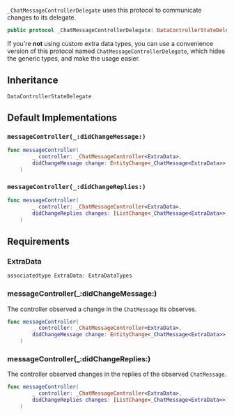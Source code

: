 
`_ChatMessageControllerDelegate` uses this protocol to communicate changes to its delegate.

``` swift
public protocol _ChatMessageControllerDelegate: DataControllerStateDelegate 
```

If you're **not** using custom extra data types, you can use a convenience version of this protocol
named `ChatMessageControllerDelegate`, which hides the generic types, and make the usage easier.

## Inheritance

`DataControllerStateDelegate`

## Default Implementations

### `messageController(_:didChangeMessage:)`

``` swift
func messageController(
        _ controller: _ChatMessageController<ExtraData>,
        didChangeMessage change: EntityChange<_ChatMessage<ExtraData>>
    ) 
```

### `messageController(_:didChangeReplies:)`

``` swift
func messageController(
        _ controller: _ChatMessageController<ExtraData>,
        didChangeReplies changes: [ListChange<_ChatMessage<ExtraData>>]
    ) 
```

## Requirements

### ExtraData

``` swift
associatedtype ExtraData: ExtraDataTypes
```

### messageController(\_:​didChangeMessage:​)

The controller observed a change in the `ChatMessage` its observes.

``` swift
func messageController(
        _ controller: _ChatMessageController<ExtraData>,
        didChangeMessage change: EntityChange<_ChatMessage<ExtraData>>
    )
```

### messageController(\_:​didChangeReplies:​)

The controller observed changes in the replies of the observed `ChatMessage`.

``` swift
func messageController(
        _ controller: _ChatMessageController<ExtraData>,
        didChangeReplies changes: [ListChange<_ChatMessage<ExtraData>>]
    )
```
